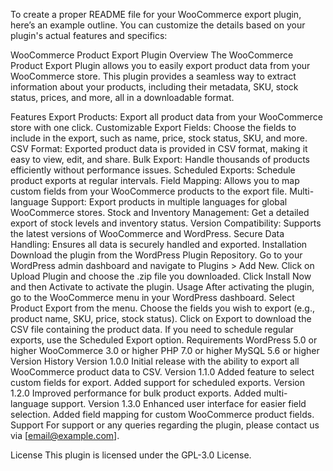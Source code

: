 
To create a proper README file for your WooCommerce export plugin, here’s an example outline. You can customize the details based on your plugin's actual features and specifics:

WooCommerce Product Export Plugin
Overview
The WooCommerce Product Export Plugin allows you to easily export product data from your WooCommerce store. This plugin provides a seamless way to extract information about your products, including their metadata, SKU, stock status, prices, and more, all in a downloadable format.

Features
Export Products: Export all product data from your WooCommerce store with one click.
Customizable Export Fields: Choose the fields to include in the export, such as name, price, stock status, SKU, and more.
CSV Format: Exported product data is provided in CSV format, making it easy to view, edit, and share.
Bulk Export: Handle thousands of products efficiently without performance issues.
Scheduled Exports: Schedule product exports at regular intervals.
Field Mapping: Allows you to map custom fields from your WooCommerce products to the export file.
Multi-language Support: Export products in multiple languages for global WooCommerce stores.
Stock and Inventory Management: Get a detailed export of stock levels and inventory status.
Version Compatibility: Supports the latest versions of WooCommerce and WordPress.
Secure Data Handling: Ensures all data is securely handled and exported.
Installation
Download the plugin from the WordPress Plugin Repository.
Go to your WordPress admin dashboard and navigate to Plugins > Add New.
Click on Upload Plugin and choose the .zip file you downloaded.
Click Install Now and then Activate to activate the plugin.
Usage
After activating the plugin, go to the WooCommerce menu in your WordPress dashboard.
Select Product Export from the menu.
Choose the fields you wish to export (e.g., product name, SKU, price, stock status).
Click on Export to download the CSV file containing the product data.
If you need to schedule regular exports, use the Scheduled Export option.
Requirements
WordPress 5.0 or higher
WooCommerce 3.0 or higher
PHP 7.0 or higher
MySQL 5.6 or higher
Version History
Version 1.0.0
Initial release with the ability to export all WooCommerce product data to CSV.
Version 1.1.0
Added feature to select custom fields for export.
Added support for scheduled exports.
Version 1.2.0
Improved performance for bulk product exports.
Added multi-language support.
Version 1.3.0
Enhanced user interface for easier field selection.
Added field mapping for custom WooCommerce product fields.
Support
For support or any queries regarding the plugin, please contact us via [email@example.com].

License
This plugin is licensed under the GPL-3.0 License.